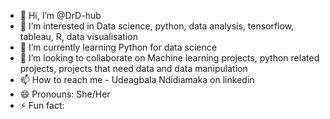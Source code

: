 - 👋 Hi, I’m @DrD-hub
- 👀 I’m interested in Data science, python, data analysis, tensorflow, tableau, R, data visualisation 
- 🌱 I’m currently learning Python for data science
- 💞️ I’m looking to collaborate on Machine learning projects, python related projects, projects that need data and data manipulation 
- 📫 How to reach me - Udeagbala Ndidiamaka on linkedin
- 😄 Pronouns: She/Her
- ⚡ Fun fact: 

<!---
DrD-hub/DrD-hub is a ✨ special ✨ repository because its `README.md` (this file) appears on your GitHub profile.
You can click the Preview link to take a look at your changes.
--->
